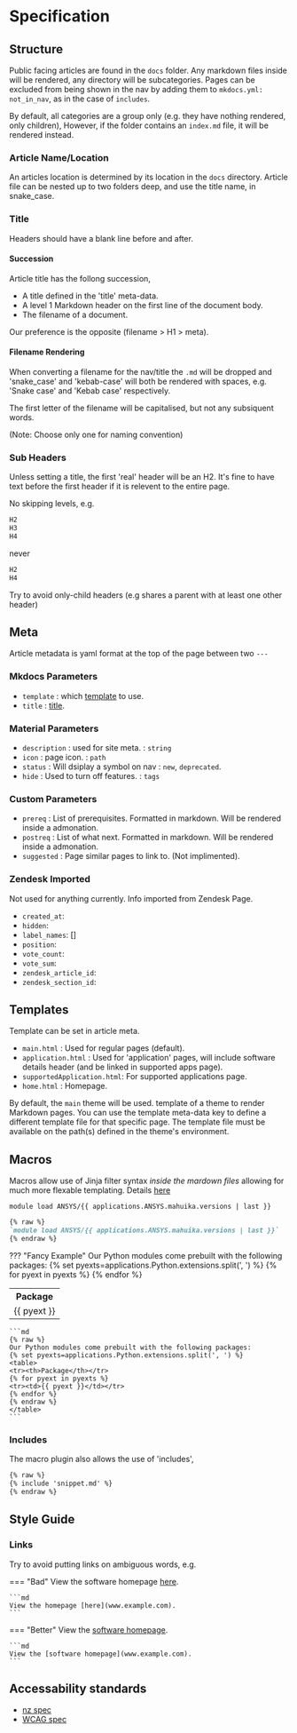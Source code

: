 # Specification
    
## Structure

Public facing articles are found in the `docs` folder. Any markdown files inside will be rendered, any directory will be subcategories.
Pages can be excluded from being shown in the nav by adding them to `mkdocs.yml: not_in_nav`, as in the case of `includes`.

By default, all categories are a group only (e.g. they have nothing rendered, only children),
However, if the folder contains an `index.md` file, it will be rendered instead.

### Article Name/Location

An articles location is determined by its location in the `docs` directory.
Article file can be nested up to two folders deep, and use the title name, in snake_case.

### Title

Headers should have a blank line before and after.

#### Succession

Article title has the follong succession,

- A title defined in the 'title' meta-data.
- A level 1 Markdown header on the first line of the document body.
- The filename of a document.

Our preference is the opposite (filename > H1 > meta).

#### Filename Rendering

When converting a filename for the nav/title the `.md` will be dropped and 'snake_case' and 'kebab-case' will both be rendered with spaces, e.g. 'Snake case' and 'Kebab case' respectively.

The first letter of the filename will be capitalised, but not any subsiquent words.

(Note: Choose only one for naming convention)

### Sub Headers

Unless setting a title, the first 'real' header will be an H2.
It's fine to have text before the first header if it is relevent to the entire page.

No skipping levels, e.g.

```md
H2
H3
H4
```

never

```md
H2
H4
```

Try to avoid only-child headers (e.g shares a parent with at least one other header)

## Meta

Article metadata is yaml format at the top of the page between two `---`

### Mkdocs Parameters

- `template` : which [template](#templates) to use.
- `title`    : [title](#title).

### Material Parameters

- `description` : used for site meta.           : `string`
- `icon`        : page icon.                    : `path`
- `status`      : Will dsiplay a symbol on nav  : `new`, `deprecated`.
- `hide`        : Used to turn off features.    : `tags`

### Custom Parameters

- `prereq`      : List of prerequisites. Formatted in markdown. Will be rendered inside a admonation.
- `postreq`     : List of what next. Formatted in markdown. Will be rendered inside a admonation.
- `suggested`   : Page similar pages to link to. (Not implimented).

### Zendesk Imported

Not used for anything currently. Info imported from Zendesk Page.

- `created_at`:
- `hidden`:
- `label_names`: []
- `position`:
- `vote_count`:
- `vote_sum`:
- `zendesk_article_id`:
- `zendesk_section_id`:

## Templates

Template can be set in article meta.

- `main.html`                : Used for regular pages (default).
- `application.html`         : Used for 'application' pages, will include software details header (and be linked in supported apps page).
- `supportedApplication.html`: For supported applications page.
- `home.html`                : Homepage.

By default, the `main` theme will be used. template of a theme to render Markdown pages. You can use the template meta-data key to define a different template file for that specific page. The template file must be available on the path(s) defined in the theme's environment.

## Macros

Macros allow use of Jinja filter syntax _inside the mardown files_ allowing for much more flexable templating.
Details [here](https://mkdocs-macros-plugin.readthedocs.io/)

`module load ANSYS/{{ applications.ANSYS.mahuika.versions | last }}`

```md
{% raw %}
`module load ANSYS/{{ applications.ANSYS.mahuika.versions | last }}`
{% endraw %}
```

??? "Fancy Example"
    Our Python modules come prebuilt with the following packages: 
    {% set pyexts=applications.Python.extensions.split(', ') %}
    <table>
    <tr><th>Package</th></tr>
    {% for pyext in pyexts %}
    <tr><td>{{ pyext }}</td></tr>
    {% endfor %}
    </table>

    ```md
    {% raw %}
    Our Python modules come prebuilt with the following packages: 
    {% set pyexts=applications.Python.extensions.split(', ') %}
    <table>
    <tr><th>Package</th></tr>
    {% for pyext in pyexts %}
    <tr><td>{{ pyext }}</td></tr>
    {% endfor %}
    {% endraw %}
    </table>
    ```

### Includes

The macro plugin also allows the use of 'includes',

```md
{% raw %}
{% include 'snippet.md' %}
{% endraw %}
```

## Style Guide

### Links

Try to avoid putting links on ambiguous words, e.g.

=== "Bad"
    View the software homepage [here](www.example.com).

    ```md
    View the homepage [here](www.example.com).
    ```

=== "Better"
    View the [software homepage](www.example.com).

    ```md
    View the [software homepage](www.example.com).
    ```

## Accessability standards

- [nz spec](https://www.digital.govt.nz/standards-and-guidance/nz-government-web-standards/web-accessibility-standard-1-1/)
- [WCAG spec](https://www.w3.org/TR/WCAG21/)
